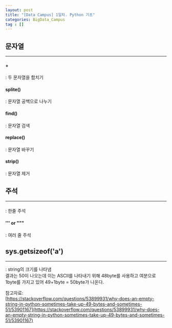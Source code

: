 ```yaml
---
layout: post
title: "[Data Campus] 1일차. Python 기초"
categories: BigData_Campus
tag : []
---
```


## 문자열
---
#### +
: 두 문자열을 합치기<br>

#### splite()
: 문자열 공백으로 나누기 <br>

#### find()
: 문자열 검색<br>

#### replace()
: 문자열 바꾸기<br>

#### strip()
: 문자열 제거<br>


## 주석 
--- 
#### #
: 한줄 주석<br>

#### ''' or """
: 여러 줄 주석<br>

## sys.getsizeof('a')
---
: string의 크기를 나타냄 <br>
결과는 50이 나오는데 이는 ASCII를 나타내기 위해 48byte를 사용하고 여분으로 1byte를 가지고 있어 49+1byte = 50byte가 나온다.<br>

참고자료:<br>
[https://stackoverflow.com/questions/53899931/why-does-an-empty-string-in-python-sometimes-take-up-49-bytes-and-sometimes-51/53901167](https://stackoverflow.com/questions/53899931/why-does-an-empty-string-in-python-sometimes-take-up-49-bytes-and-sometimes-51/53901167)